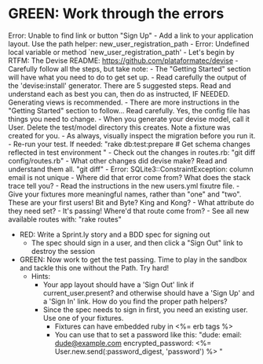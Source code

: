 # GREEN: Work through the errors

Error: Unable to find link or button "Sign Up"
            - Add a link to your application layout. Use the path helper: new_user_registration_path
          - Error: Undefined local variable or method `new_user_registration_path'
            - Let's begin by RTFM: The Devise README: https://github.com/plataformatec/devise
            - Carefully follow all the steps, but take note:
              - The "Getting Started" section will have what you need to do to get set up.
              - Read carefully the output of the 'devise:install' generator. There are 5 suggested steps. Read and understand each as best you can, then do as instructed, IF NEEDED. Generating views is recommended.
              - There are more instructions in the "Getting Started" section to follow... Read carefully. Yes, the config file has things you need to change.
              - When you generate your devise model, call it User. Delete the test/model directory this creates. Note a fixture was created for you.
              - As always, visually inspect the migration before you run it.
            - Re-run your test. If needed:
              "rake db:test:prepare # Get schema changes reflected in test environment
              "
            - Check out the changes in routes.rb:
              "git diff config/routes.rb"
            - What other changes did devise make? Read and understand them all.
              "git diff"
          - Error: SQLite3::ConstraintException: column email is not unique
            - Where did that error come from? What does the stack trace tell you?
            - Read the instructions in the new users.yml fixutre file.
            - Give your fixtures more meaningful names, rather than "one" and "two". These are your first users! Bit and Byte? King and Kong?
            - What attribute do they need set?
          - It's passing! Where'd that route come from?
          - See all new available routes with:
            "rake routes"
- RED: Write a Sprint.ly story and a BDD spec for signing out
  - The spec should sign in a user, and then click a "Sign Out" link to destroy the session
- GREEN: Now work to get the test passing. Time to play in the sandbox and tackle this one without the Path. Try hard!
  - Hints:
    - Your app layout should have a 'Sign Out' link if current_user.present? and otherwise should have a 'Sign Up' and a 'Sign In' link. How do you find the proper path helpers?
    - Since the spec needs to sign in first, you need an existing user. Use one of your fixtures.
      - Fixtures can have embedded ruby in <%= erb tags %>
      - You can use that to set a password like this:
        "dude:
          email: dude@example.com
          encrypted_password: <%= User.new.send(:password_digest, 'password') %>
        "
